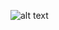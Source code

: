 ![alt text](https://raw.githubusercontent.com/daquang/YAMDA/master/logo/logoYAMDA.png "Fast GPU-enabled motif discovery")

